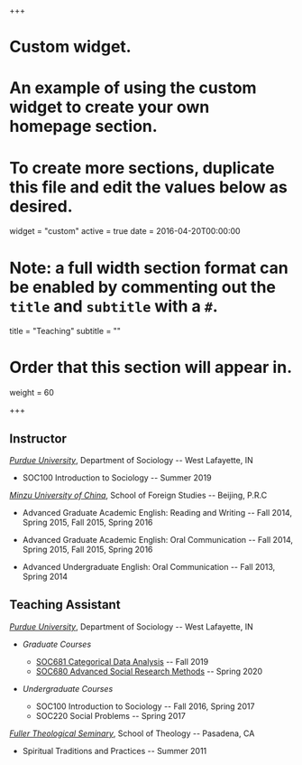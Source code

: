 +++
# Custom widget.
# An example of using the custom widget to create your own homepage section.
# To create more sections, duplicate this file and edit the values below as desired.
widget = "custom"
active = true
date = 2016-04-20T00:00:00

# Note: a full width section format can be enabled by commenting out the `title` and `subtitle` with a `#`.
title = "Teaching"
subtitle = ""

# Order that this section will appear in.
weight = 60

+++

## Instructor
[_Purdue University_](https://www.cla.purdue.edu/sociology/), Department of Sociology -- West Lafayette, IN

* SOC100 Introduction to Sociology -- Summer 2019

[_Minzu University of China_](http://www.muc.edu.cn/), School of Foreign Studies -- Beijing, P.R.C

* Advanced Graduate Academic English: Reading and Writing -- Fall 2014, Spring 2015, Fall 2015, Spring 2016

* Advanced Graduate Academic English: Oral Communication -- Fall 2014, Spring 2015, Fall 2015, Spring 2016

* Advanced Undergraduate English: Oral Communication -- Fall 2013, Spring 2014

## Teaching Assistant
[_Purdue University_](https://www.cla.purdue.edu/sociology/), Department of Sociology -- West Lafayette, IN

* _Graduate Courses_
  * [SOC681 Categorical Data Analysis](https://www.trentonmize.com/teaching/cda) -- Fall 2019
  * [SOC680 Advanced Social Research Methods](https://cla.purdue.edu/academic/sociology/graduate/phd/courses.html) -- Spring 2020

* _Undergraduate Courses_
  * SOC100 Introduction to Sociology -- Fall 2016, Spring 2017
  * SOC220 Social Problems -- Spring 2017

[_Fuller Theological Seminary_](https://www.fuller.edu/), School of Theology -- Pasadena, CA

  * Spiritual Traditions and Practices -- Summer 2011
